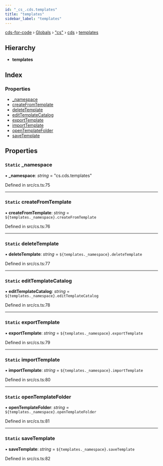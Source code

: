 ```yaml
---
id: "_cs_.cds.templates"
title: "templates"
sidebar_label: "templates"
---
```


[cds-for-code](../index.md) › [Globals](../globals.md) › ["cs"](../modules/_cs_.md) › [cds](../modules/_cs_.cds.md) › [templates](_cs_.cds.templates.md)

## Hierarchy

* **templates**

## Index

### Properties

* [_namespace](_cs_.cds.templates.md#static-_namespace)
* [createFromTemplate](_cs_.cds.templates.md#static-createfromtemplate)
* [deleteTemplate](_cs_.cds.templates.md#static-deletetemplate)
* [editTemplateCatalog](_cs_.cds.templates.md#static-edittemplatecatalog)
* [exportTemplate](_cs_.cds.templates.md#static-exporttemplate)
* [importTemplate](_cs_.cds.templates.md#static-importtemplate)
* [openTemplateFolder](_cs_.cds.templates.md#static-opentemplatefolder)
* [saveTemplate](_cs_.cds.templates.md#static-savetemplate)

## Properties

### `Static` _namespace

▪ **_namespace**: *string* = "cs.cds.templates"

Defined in src/cs.ts:75

___

### `Static` createFromTemplate

▪ **createFromTemplate**: *string* = `${templates._namespace}.createFromTemplate`

Defined in src/cs.ts:76

___

### `Static` deleteTemplate

▪ **deleteTemplate**: *string* = `${templates._namespace}.deleteTemplate`

Defined in src/cs.ts:77

___

### `Static` editTemplateCatalog

▪ **editTemplateCatalog**: *string* = `${templates._namespace}.editTemplateCatalog`

Defined in src/cs.ts:78

___

### `Static` exportTemplate

▪ **exportTemplate**: *string* = `${templates._namespace}.exportTemplate`

Defined in src/cs.ts:79

___

### `Static` importTemplate

▪ **importTemplate**: *string* = `${templates._namespace}.importTemplate`

Defined in src/cs.ts:80

___

### `Static` openTemplateFolder

▪ **openTemplateFolder**: *string* = `${templates._namespace}.openTemplateFolder`

Defined in src/cs.ts:81

___

### `Static` saveTemplate

▪ **saveTemplate**: *string* = `${templates._namespace}.saveTemplate`

Defined in src/cs.ts:82
